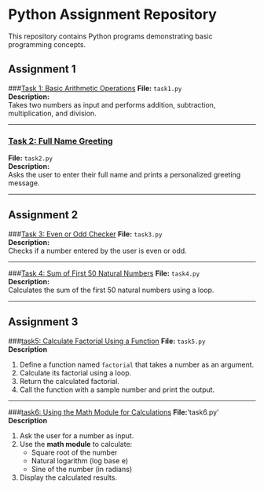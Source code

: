 # Python Assignment Repository

This repository contains Python programs demonstrating basic programming concepts.
## Assignment 1
###[Task 1: Basic Arithmetic Operations](task1.py)
**File:** `task1.py`  
**Description:**  
Takes two numbers as input and performs addition, subtraction, multiplication, and division.


---

### [Task 2: Full Name Greeting](task2.py)
**File:** `task2.py`  
**Description:**  
Asks the user to enter their full name and prints a personalized greeting message.


---
## Assignment 2
###[Task 3: Even or Odd Checker](task3.py)
**File:** `task3.py`  
**Description:**  
Checks if a number entered by the user is even or odd.


---

###[Task 4: Sum of First 50 Natural Numbers](task4.py)
**File:** `task4.py`  
**Description:**  
Calculates the sum of the first 50 natural numbers using a loop.


 ---

## Assignment 3
###[task5: Calculate Factorial Using a Function](task5.py)
**File:** `task5.py`  
**Description**
1. Define a function named `factorial` that takes a number as an argument.  
2. Calculate its factorial using a loop.  
3. Return the calculated factorial.  
4. Call the function with a sample number and print the output.  


---

###[task6: Using the Math Module for Calculations](task6.py)
**File:**'task6.py'
**Description**
1. Ask the user for a number as input.  
2. Use the **math module** to calculate:  
   - Square root of the number  
   - Natural logarithm (log base e)  
   - Sine of the number (in radians)  
3. Display the calculated results.  
 

  
